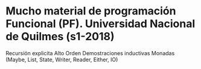 # Mucho material de programación Funcional (PF). Universidad Nacional de Quilmes (s1-2018)

Recursión explicita
Alto Orden
Demostraciones inductivas
Monadas (Maybe, List, State, Writer, Reader, Either, IO)
